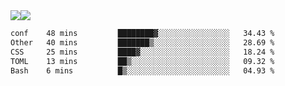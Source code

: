 <div style="display: flex; flex-direction: row;">
<img style="height: auto; width: auto;" class="img" src="https://raw.githubusercontent.com/blazepp/github-stats/master/generated/overview.svg#gh-dark-mode-only" />
<img style="height: auto; width: auto;" class="img" src="https://raw.githubusercontent.com/blazepp/github-stats/master/generated/languages.svg#gh-dark-mode-only" />
</div>

<div style="display: flex; flex-direction: row;">
<!--START_SECTION:waka-->

```txt
conf    48 mins         ████████▓░░░░░░░░░░░░░░░░   34.43 %
Other   40 mins         ███████▒░░░░░░░░░░░░░░░░░   28.69 %
CSS     25 mins         ████▓░░░░░░░░░░░░░░░░░░░░   18.24 %
TOML    13 mins         ██▒░░░░░░░░░░░░░░░░░░░░░░   09.32 %
Bash    6 mins          █▒░░░░░░░░░░░░░░░░░░░░░░░   04.93 %
```

<!--END_SECTION:waka-->
</div>
